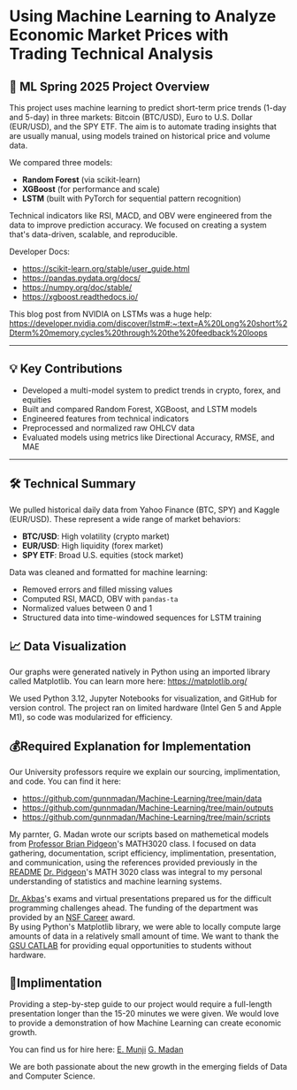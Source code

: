 # Using Machine Learning to Analyze Economic Market Prices with Trading Technical Analysis
## 🤖 ML Spring 2025 Project Overview

This project uses machine learning to predict short-term price trends (1-day and 5-day) in three markets: Bitcoin (BTC/USD), Euro to U.S. Dollar (EUR/USD), and the SPY ETF. The aim is to automate trading insights that are usually manual, using models trained on historical price and volume data.

We compared three models:  
- **Random Forest** (via scikit-learn)  
- **XGBoost** (for performance and scale)  
- **LSTM** (built with PyTorch for sequential pattern recognition)

Technical indicators like RSI, MACD, and OBV were engineered from the data to improve prediction accuracy. We focused on creating a system that's data-driven, scalable, and reproducible.

Developer Docs:
* https://scikit-learn.org/stable/user_guide.html 
* https://pandas.pydata.org/docs/ 
* https://numpy.org/doc/stable/ 
* https://xgboost.readthedocs.io/

This blog post from NVIDIA on LSTMs was a huge help:
https://developer.nvidia.com/discover/lstm#:~:text=A%20Long%20short%2Dterm%20memory,cycles%20through%20the%20feedback%20loops

---

## 💡 Key Contributions

- Developed a multi-model system to predict trends in crypto, forex, and equities  
- Built and compared Random Forest, XGBoost, and LSTM models  
- Engineered features from technical indicators  
- Preprocessed and normalized raw OHLCV data  
- Evaluated models using metrics like Directional Accuracy, RMSE, and MAE  

---

## 🛠️ Technical Summary

We pulled historical daily data from Yahoo Finance (BTC, SPY) and Kaggle (EUR/USD). These represent a wide range of market behaviors:
- **BTC/USD**: High volatility (crypto market)
- **EUR/USD**: High liquidity (forex market)
- **SPY ETF**: Broad U.S. equities (stock market)

Data was cleaned and formatted for machine learning:
- Removed errors and filled missing values  
- Computed RSI, MACD, OBV with `pandas-ta`  
- Normalized values between 0 and 1  
- Structured data into time-windowed sequences for LSTM training  

## 📈 Data Visualization

Our graphs were generated natively in Python using an imported library called Matplotlib. You can learn more here:
https://matplotlib.org/

We used Python 3.12, Jupyter Notebooks for visualization, and GitHub for version control. The project ran on limited hardware (Intel Gen 5 and Apple M1), so code was modularized for efficiency.

## 💰Required Explanation for Implementation 
Our University professors require we explain our sourcing, implimentation, and code. You can find it here:
* https://github.com/gunnmadan/Machine-Learning/tree/main/data
* https://github.com/gunnmadan/Machine-Learning/tree/main/outputs
* https://github.com/gunnmadan/Machine-Learning/tree/main/scripts

My parnter, G. Madan wrote our scripts based on mathemetical models from [Professor Brian Pidgeon](https://sites.google.com/site/brianpidgeonmath9116/about-me)'s MATH3020 class. 
I focused on data gathering, documentation, script efficiency, implimentation, presentation, and communication, using the references provided previously in the [README](https://github.com/gunnmadan/Machine-Learning/) 
[Dr. Pidgeon](https://www.ratemyprofessors.com/professor/2379588)'s MATH 3020 class was integral to my personal understanding of statistics and machine learning systems. 

[Dr. Akbas](https://sites.google.com/view/esraakbas)'s exams and virtual presentations prepared us for the difficult programming challenges ahead.
The funding of the department was provided by an [NSF Career](https://csds.gsu.edu/2024/08/24/akbas-receives-nsf-career-award/) award.  
By using Python's Matplotlib library, we were able to locally compute large amounts of data in a relatively small amount of time. 
We want to thank the [GSU CATLAB](https://technology.gsu.edu/technology-services/technology-labs-printing/catlab/) for providing equal opportunities to students without hardware.

## 💼Implimentation
Providing a step-by-step guide to our project would require a full-length presentation longer than the 15-20 minutes we were given.
We would love to provide a demonstration of how Machine Learning can create economic growth.

You can find us for hire here:
[E. Munji](https://www.linkedin.com/in/ethanmunji)
[G. Madan](https://www.linkedin.com/in/gunn-madan)

We are both passionate about the new growth in the emerging fields of Data and Computer Science. 

